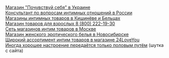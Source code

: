 <a href="https://goddess.in.ua/">Магазин "Почувствуй себя" в Украине</a><br>
<a href="http://lovecoolsex.ru/">Консультант по вопросам интимных отношений в России</a><br>
<a href="https://xshop.md/ru/">Магазины интимных товаров в Кишинёве и Бельцах</a><br>
<a href="https://sexinstructor24.ru/">Магазин товаров для взрослых 8 (800) 222-19-30</a><br>
<a href="http://bruno4u.ru/contact.html">Сеть магазинов интим товаров в Москве</a><br>
<a href="http://lipop.ru/how_to_buy.htm">Магазин женского эротического белья в Новосибирске</a><br>
<a href="https://24loveyou.ru/">Широкий ассортимент интим товаров в магазине 24LoveYou</a><br>
<a href="http://fucking24.ru/razmery">Иногда хорошее настроение передаётся только половым путём</a> (шутка с сайта)<br>
